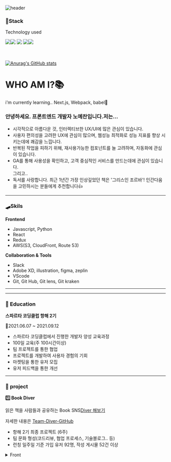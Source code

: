 ![header](https://capsule-render.vercel.app/api?type=waving&color=gradient&height=200&text=Yechan&fontAlign=70&fontAlignY=40&animation=twinkling)

<h3 align="flex-start">📌Stack</h3>
<p align="flex-start">Technology used</p>
<div align="flex-start"><img src="https://img.shields.io/badge/React-00BCF6?style=flat-square&logo=React&logoColor=white"></img><img src="https://img.shields.io/badge/HTML5-E34F26?style=flat-square&logo=HTML5&logoColor=white"></img> <img src="https://img.shields.io/badge/CSS3-0A84FF?style=flat-square&logo=CSS3&logoColor=white"></img> <img src="https://img.shields.io/badge/JavaScript-FFCD11?style=flat-square&logo=JavaScript&logoColor=white"></img><img src="https://img.shields.io/badge/Python-4B8BBE?style=flat-square&logo=Python&logoColor=white"></img></div>
<br>
<br>

[![Anurag's GitHub stats](https://github-readme-stats.vercel.app/api?username=noy3928&hide=stars,issues&show_icons=true&count_private=true&theme=tokyonight)](https://github.com/anuraghazra/github-readme-stats)

# WHO AM I?📚

i'm currently learning.. Next.js, Webpack, babel🏃

### 안녕하세요. 프론트엔드 개발자 노예찬입니다.저는...
- 시각적으로 아름다운 것, 인터렉티브한 UX/UI에 많은 관심이 있습니다. 
- 사용자 편의성을 고려한 UX에 관심이 많으며, 웹성능 최적화로 성능 지표를 향상 시키는데에 쾌감을 느낍니다. 
- 반복된 작업을 피하기 위해, 재사용가능한 컴포넌트를 늘 고려하며, 자동화에 관심이 있습니다. 
- GA를 통해 사용성을 확인하고, 고객 중심적인 서비스를 만드는데에 관심이 있습니다. <br>
그리고..<br>
- 독서를 사랑합니다. 최근 1년간 가장 인상깊었던 책은 '그리스인 조르바'! 인간다움을 고민하시는 분들에게 추천합니다👍


---
### 🛹Skils
**Frontend**       
- Javascript, Python
- React
- Redux
- AWS(S3, CloudFront, Route 53)

                   
**Collaboration & Tools**              
- Slack 
- Adobe XD, illustration, figma, zeplin
- VScode
- Git, Git Hub, Git lens, Git kraken

---

---

### 📜 Education
**스파르타 코딩클럽 항해 2기**

📆2021.06.07 ~ 2021.09.12

- 스파르타 코딩클럽에서 진행한 개발자 양성 교육과정
- 100일 교육(주 100시간이상)
- 팀 프로젝트를 통한 협업 
- 프로젝트를 개발하여 사용자 경험의 기회
- 마켓팅을 통한 유저 모집
- 유저 피드백을 통한 개선


---

### 🌟 project

**1️⃣ Book Diver** 

읽은 책을 사람들과 공유하는 Book SNS[Diver 해보기](https://www.bookdiver.net/)

자세한 내용은 [Team-Diver-GitHub](https://github.com/sharingBookReview-SERVICE/sharingBookReview-FE)

- 항해 2기 최종 프로젝트 (6주)
- 팀 문화 형성(코드리뷰, 협업 프로세스, 기술블로그.. 등)
- 런칭 일주일 기준 가입 유저 92명, 작성 게시물 52건 이상

<details>
<summary>Front</summary>
<div markdown="1">       

- React
- Redux
- Swiper js
- Axios
- Lottie

</div>
</details>

